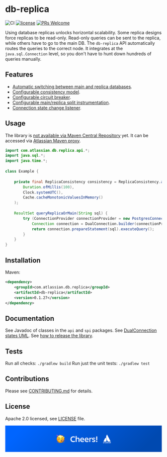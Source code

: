 # db-replica
![CI](https://github.com/atlassian-labs/db-replica/workflows/CI/badge.svg)
[![license](https://img.shields.io/badge/license-Apache%202.0-blue.svg?style=flat-square)](LICENSE)
[![PRs Welcome](https://img.shields.io/badge/PRs-welcome-brightgreen.svg?style=flat-square)](CONTRIBUTING.md)

Using database replicas unlocks horizontal scalability. Some replica designs force replicas to be read-only.
Read-only queries can be sent to the replica, while others have to go to the main DB.
The `db-replica` API automatically routes the queries to the correct node.
It integrates at the `java.sql.Connection` level, so you don't have to hunt down hundreds of queries manually.

## Features

- [Automatic switching between main and replica databases](docs/switching-between-main-and-replica.md).
- [Configurable consistency model](docs/consistency.md).
- [Configurable circuit breaker](src/main/java/com/atlassian/db/replica/spi/circuitbreaker/CircuitBreaker.java).
- [Configurable main/replica split instrumentation](docs/split-instrumentation.md).
- [Connection state change listener](src/main/java/com/atlassian/db/replica/spi/state/StateListener.java).

## Usage

The library is [not available via Maven Central Repository](https://github.com/atlassian-labs/db-replica/issues/18) yet. It can be accessed via
[Atlassian Maven proxy](https://developer.atlassian.com/server/framework/atlassian-sdk/atlassian-maven-repositories-2818705/#atlassian-maven-proxy-).

```java
import com.atlassian.db.replica.api.*;
import java.sql.*;
import java.time.*;

class Example {

    private final ReplicaConsistency consistency = ReplicaConsistency.assumePropagationDelay(
        Duration.ofMillis(100),
        Clock.systemUTC(),
        Cache.cacheMonotonicValuesInMemory()
    );

    ResultSet queryReplicaOrMain(String sql) {
        try (ConnectionProvider connectionProvider = new PostgresConnectionProvider()) {
            Connection connection = DualConnection.builder(connectionProvider, consistency).build();
            return connection.prepareStatement(sql).executeQuery();
        }
    }
}
```

## Installation

Maven:
```xml
<dependency>
    <groupId>com.atlassian.db.replica</groupId>
    <artifactId>db-replica</artifactId>
    <version>0.1.27</version>
</dependency>
```

## Documentation

See Javadoc of classes in the `api` and `spi` packages.
See [DualConnection states UML](docs/dual-connection-states.md).
See [how to release the library](docs/release/releasing.md).

## Tests

Run all checks: `./gradlew build`
Run just the unit tests: `./gradlew test`

## Contributions

Please see [CONTRIBUTING.md](CONTRIBUTING.md) for details.

## License

Apache 2.0 licensed, see [LICENSE](LICENSE) file.

[![With ❤️ from Atlassian][cheers img]](https://www.atlassian.com)

[cheers img]: https://raw.githubusercontent.com/atlassian-internal/oss-assets/master/banner-cheers-light.png
